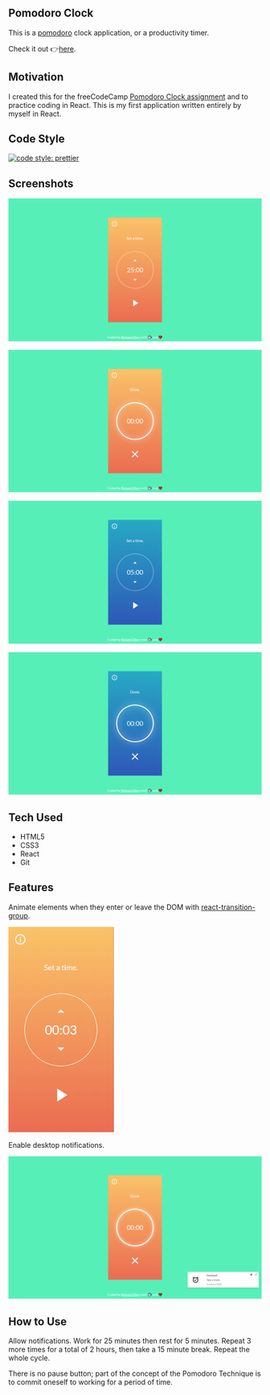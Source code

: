 ## Pomodoro Clock

This is a [pomodoro](https://francescocirillo.com/pages/pomodoro-technique) clock application, or a productivity timer. 

Check it out 👉[here](https://ellereeeee-pomodoro-clock.netlify.com/).

## Motivation

I created this for the freeCodeCamp [Pomodoro Clock assignment](https://learn.freecodecamp.org/front-end-libraries/front-end-libraries-projects/build-a-pomodoro-clock) and to practice coding in React. This is my first application written entirely by myself in React.

## Code Style

[![code style: prettier](https://img.shields.io/badge/code_style-prettier-ff69b4.svg?style=flat-square)](https://github.com/prettier/prettier)

## Screenshots

![Pomodoro Start](./screenshots/PomodoroStart.png)

![Pomodoro Finished](./screenshots/PomodoroFinished.png)

![Rest Start](./screenshots/RestStart.png)

![Rest Finished](./screenshots/RestFinished.png)

## Tech Used

- HTML5
- CSS3
- React
- Git

## Features

Animate elements when they enter or leave the DOM with [react-transition-group](https://github.com/reactjs/react-transition-group).

![React Transition Group Animations](./screenshots/ReactTransitionGroupAnimationsSmall.gif)

Enable desktop notifications.

![Desktop Notification](./screenshots/DesktopNotifications.png)

## How to Use

Allow notifications. Work for 25 minutes then rest for 5 minutes. Repeat 3 more times for a total of 2 hours, then take a 15 minute break. Repeat the whole cycle.

There is no pause button; part of the concept of the Pomodoro Technique is to commit oneself to working for a period of time.